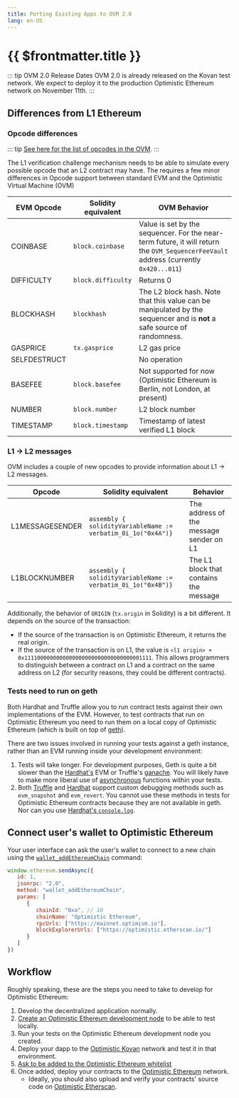 ```yaml
---
title: Porting Existing Apps to OVM 2.0
lang: en-US
---
```


# {{ $frontmatter.title }}

::: tip OVM 2.0 Release Dates
OVM 2.0 is already released on the Kovan test network.
We expect to deploy it to the production Optimistic Ethereum network on November 11th.
:::

## Differences from L1 Ethereum

### Opcode differences

::: tip
[See here for the list of opcodes in the OVM](https://github.com/ethereum-optimism/optimism/blob/master/l2geth/core/vm/opcodes.go).
:::

The L1 verification challenge mechanism needs to be able to simulate every possible 
opcode that an L2 contract may have. The requires a few minor differences in Opcode 
support between standard EVM and the Optimistic Virtual Machine (OVM)

| EVM Opcode  | Solidity equivalent | OVM Behavior |
| - | - | - |
| COINBASE	 | `block.coinbase`   | Value is set by the sequencer. For the near-term future, it will return the `OVM_SequencerFeeVault` address (currently `0x420...011`) |
| DIFFICULTY | `block.difficulty` | Returns 0 |
| BLOCKHASH	 | `blockhash`        |	The L2 block hash. Note that this value can be manipulated by the sequencer and is **not** a safe source of randomness. |
| GASPRICE   | `tx.gasprice`      | L2 gas price |
| SELFDESTRUCT |                  | No operation |
| BASEFEE    | `block.basefee`    | Not supported for now (Optimistic Ethereum is Berlin, not London, at present) |
| NUMBER     | `block.number`     | L2 block number |
| TIMESTAMP  | `block.timestamp`  | Timestamp of latest verified L1 block |


### L1 -> L2 messages

OVM includes a couple of new opcodes to provide information about L1 -> L2 messages.

| Opcode  | Solidity equivalent | Behavior |
| - | - | - |
| L1MESSAGESENDER | `assembly { solidityVariableName := verbatim_0i_1o("0x4A")}` | The address of the message sender on L1 |
| L1BLOCKNUMBER | `assembly { solidityVariableName := verbatim_0i_1o("0x4B")}` | The L1 block that contains the message |

Additionally, the behavior of `ORIGIN` (`tx.origin` in Solidity) is a bit different.
It depends on the source of the transaction:

* If the source of the transaction is on Optimistic Ethereum, it returns the real origin.
* If the source of the transaction is on L1, the value is 
  `<l1 origin> + 0x1111000000000000000000000000000000001111`. This allows programmers
  to distinguish between a contract on L1 and a contract on the same address on L2
  (for security reasons, they could be different contracts).


### Tests need to run on geth

Both Hardhat and Truffle allow you to run contract tests against their own implementations of the EVM.
However, to test contracts that run on Optimistic Ethereum you need to run them on a local copy of Optimistic Ethereum (which is built on top of [geth](https://geth.ethereum.org/)).

There are two issues involved in running your tests against a geth instance, 
rather than an EVM running inside your development environment:

1. Tests will take longer. For development purposes, Geth is quite a bit slower 
   than the [Hardhat's](https://hardhat.org) EVM or Truffle's [ganache](https://github.com/trufflesuite/ganache-cli). You will likely have to make more liberal use of
   [asynchronous](https://developer.mozilla.org/en-US/docs/Learn/JavaScript/Asynchronous/Concepts) functions within your tests.
2. Both [Truffle](https://github.com/trufflesuite/ganache-cli#custom-methods) 
   and [Hardhat](https://hardhat.org/hardhat-network/#special-testing-debugging-methods) 
   support custom debugging methods such as `evm_snapshot` and `evm_revert`. 
   You cannot use these methods in tests for Optimistic Ethereum contracts 
   because they are not available in geth. Nor can you use 
   [Hardhat's `console.log`](https://hardhat.org/tutorial/debugging-with-hardhat-network.html).

## Connect user's wallet to Optimistic Ethereum

Your user interface can ask the user's wallet to connect to a new chain using
the [`wallet_addEthereumChain`](https://docs.metamask.io/guide/rpc-api.html#other-rpc-methods) command:

```javascript
window.ethereum.sendAsync({
   id: 1,
   jsonrpc: "2.0",
   method: "wallet_addEthereumChain",
   params: [
      {
         chainId: "0xa", // 10
         chainName: "Optimistic Ethereum",
         rpcUrls: ["https://mainnet.optimism.io"],
         blockExplorerUrls: ["https://optimistic.etherscan.io/"]
      }
   ]
})
```

## Workflow

Roughly speaking, these are the steps you need to take to develop for Optimistic
Ethereum:

1. Develop the decentralized application normally.
1. [Create an Optimistic Ethereum development node](dev-node.md)
   to be able to test locally.
1. Run your tests on the Optimistic Ethereum development node you created.
1. Deploy your dapp to the [Optimistic 
   Kovan](../../infra/networks.md#optimistic-kovan) network and test it in that
   environment.
1. [Ask to be added to the Optimistic Ethereum whitelist](https://p02pp4m8did.typeform.com/to/zRajq1Fl)    
1. Once added, deploy your contracts to the 
   [Optimistic Ethereum](../../infra/networks.md#optimistic-ethereum) network. 
   - Ideally, you should also upload and 
   verify your contracts' source code on [Optimistic Etherscan](https://optimistic.etherscan.io/verifyContract).
